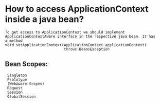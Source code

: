 # How to access ApplicationContext inside a java bean?

    To get access to ApplicationContext we should implement ApplicationContextAware interface in the respective java bean. It has a method
    void setApplicationContext(ApplicationContext applicationContext)
                               throws BeansException

## Bean Scopes:

     Singleton
     Prototype
     (WebAware Scopes)
     Request
     Session
     GlobalSession
